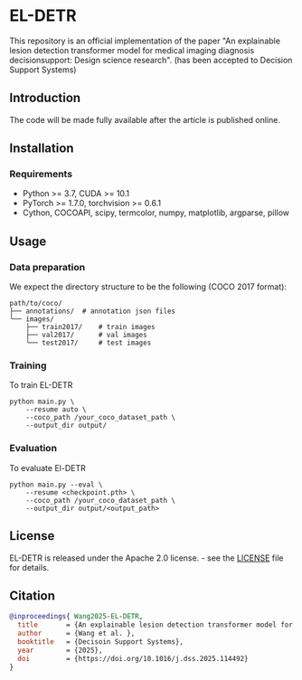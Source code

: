 # EL-DETR

This repository is an official implementation of the paper "An explainable lesion detection transformer model for medical imaging diagnosis decisionsupport: Design science research". (has been accepted to Decision Support Systems)


## Introduction

The code will be made fully available after the article is published online.


## Installation

### Requirements
- Python >= 3.7, CUDA >= 10.1
- PyTorch >= 1.7.0, torchvision >= 0.6.1
- Cython, COCOAPI, scipy, termcolor, numpy, matplotlib, argparse, pillow

## Usage

### Data preparation
We expect the directory structure to be the following (COCO 2017 format):
```
path/to/coco/
├── annotations/  # annotation json files
└── images/
    ├── train2017/    # train images
    ├── val2017/      # val images
    └── test2017/     # test images
```

### Training

To train EL-DETR
```shell
python main.py \
    --resume auto \
    --coco_path /your_coco_dataset_path \
    --output_dir output/
```

### Evaluation
To evaluate El-DETR
```shell
python main.py --eval \
    --resume <checkpoint.pth> \
    --coco_path /your_coco_dataset_path \
    --output_dir output/<output_path>
```

## License

EL-DETR is released under the Apache 2.0 license. - see the [LICENSE](./LICENSE) file for details.


## Citation

```bibtex
@inproceedings{ Wang2025-EL-DETR,
  title       = {An explainable lesion detection transformer model for medical imaging diagnosis decisionsupport: Design science research},
  author      = {Wang et al. },
  booktitle   = {Decisoin Support Systems},
  year        = {2025},
  doi         = {https://doi.org/10.1016/j.dss.2025.114492}
}
```
